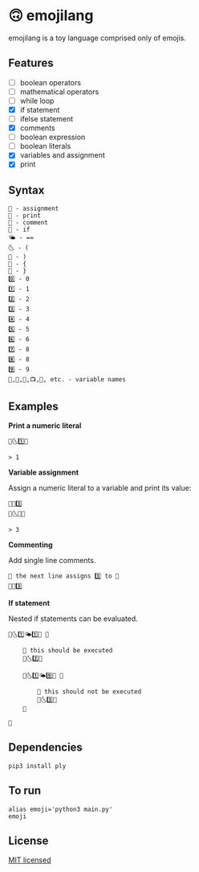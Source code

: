 # 🙃 emojilang

emojilang is a toy language comprised only of emojis.

## Features
- [ ] boolean operators
- [ ] mathematical operators
- [ ] while loop
- [x] if statement
- [ ] ifelse statement
- [x] comments
- [ ] boolean expression
- [ ] boolean literals
- [x] variables and assignment
- [x] print

## Syntax

```
📌 - assignment
📢 - print
🤫 - comment
🤔 - if
🌤️ - ==
🌜 - (
🌛 - )
🛫 - {
🛬 - }
0️⃣ - 0
1️⃣ - 1
2️⃣ - 2
3️⃣ - 3
4️⃣ - 4
5️⃣ - 5
6️⃣ - 6
7️⃣ - 8
8️⃣ - 8
9️⃣ - 9
🦁,🐹,🛵,📺,🥨, etc. - variable names
```


## Examples

**Print a numeric literal**

```
📢🌜1️⃣🌛

> 1
```

**Variable assignment**

Assign a numeric literal to a variable and print its value:

```
🦁📌3️⃣
📢🌜🦁🌛

> 3
```

**Commenting**

Add single line comments.

```
🤫 the next line assigns 3️⃣ to 🦁
🦁📌3️⃣
```

**If statement**

Nested if statements can be evaluated.

```
🤔🌜1️⃣🌤️1️⃣🌛 🛫 

    🤫 this should be executed
    📢🌜2️⃣🌛

    🤔🌜1️⃣🌤️9️⃣🌛 🛫 

        🤫 this should not be executed
        📢🌜3️⃣🌛
    🛬

🛬
```




## Dependencies
```
pip3 install ply
```

## To run

```
alias emoji='python3 main.py'
emoji
```

## License

[MIT licensed](LICENSE)